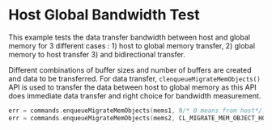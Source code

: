 Host Global Bandwidth Test
===========================

This example tests the data transfer bandwidth between host and global memory for 3 different cases : 
    1) host to global memory transfer, 
    2) global memory to host transfer 
    3) and bidirectional transfer.

Different combinations of buffer sizes and number of buffers are created and data to be transferred. For data transfer, `clenqueueMigrateMemObjects()` API is used to transfer the data between host to global memory as this API does immediate data transfer and right choice for bandwidth measurement.
```c++
err = commands.enqueueMigrateMemObjects(mems1, 0/* 0 means from host*/);
err = commands.enqueueMigrateMemObjects(mems2, CL_MIGRATE_MEM_OBJECT_HOST);
```
